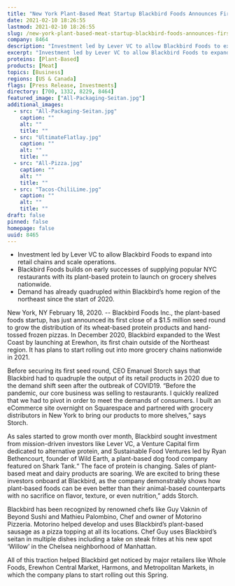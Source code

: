```yaml
---
title: "New York Plant-Based Meat Startup Blackbird Foods Announces First Close of $1.5M Seed Round"
date: 2021-02-10 18:26:55
lastmod: 2021-02-10 18:26:55
slug: /new-york-plant-based-meat-startup-blackbird-foods-announces-first-close-15m-seed-round
company: 8464
description: "Investment led by Lever VC to allow Blackbird Foods to expand into retail chains and scale operations.Blackbird Foods builds on early successes of supplying popular NYC restaurants with its plant-based protein to launch on grocery shelves nationwide.Demand has already quadrupled within Blackbird’s home region of the northeast since the start of 2020."
excerpt: "Investment led by Lever VC to allow Blackbird Foods to expand into retail chains and scale operations.Blackbird Foods builds on early successes of supplying popular NYC restaurants with its plant-based protein to launch on grocery shelves nationwide.Demand has already quadrupled within Blackbird’s home region of the northeast since the start of 2020."
proteins: [Plant-Based]
products: [Meat]
topics: [Business]
regions: [US & Canada]
flags: [Press Release, Investments]
directory: [700, 1332, 8229, 8464]
featured_image: ["All-Packaging-Seitan.jpg"]
additional_images:
  - src: "All-Packaging-Seitan.jpg"
    caption: ""
    alt: ""
    title: ""
  - src: "UltimateFlatlay.jpg"
    caption: ""
    alt: ""
    title: ""
  - src: "All-Pizza.jpg"
    caption: ""
    alt: ""
    title: ""
  - src: "Tacos-ChiliLime.jpg"
    caption: ""
    alt: ""
    title: ""
draft: false
pinned: false
homepage: false
uuid: 8465
---
```

<ul>
<li>Investment led by Lever VC to allow Blackbird Foods to expand into retail chains and scale operations.</li>
<li>Blackbird Foods builds on early successes of supplying popular NYC restaurants with its plant-based protein to launch on grocery shelves nationwide.</li>
<li>Demand has already quadrupled within Blackbird’s home region of the northeast since the start of 2020.</li>
</ul>
<p>New York, NY February 18, 2020. -- Blackbird Foods Inc., the plant-based foods startup, has just announced its first close of a $1.5 million seed round to grow the distribution of its wheat-based protein products and hand-tossed frozen pizzas. In December 2020, Blackbird expanded to the West Coast by launching at Erewhon, its first chain outside of the Northeast region. It has plans to start rolling out into more grocery chains nationwide in 2021.</p>
<p>Before securing its first seed round, CEO Emanuel Storch says that Blackbird had to quadruple the output of its retail products in 2020 due to the demand shift seen after the outbreak of COVID19. “Before the pandemic, our core business was selling to restaurants. I quickly realized that we had to pivot in order to meet the demands of consumers. I built an eCommerce site overnight on Squarespace and partnered with grocery distributors in New York to bring our products to more shelves,” says Storch.</p>
<p>As sales started to grow month over month, Blackbird sought investment from mission-driven investors like Lever VC, a Venture Capital firm dedicated to alternative protein, and Sustainable Food Ventures led by Ryan Bethencourt, founder of Wild Earth, a plant-based dog food company featured on Shark Tank.“ The face of protein is changing. Sales of plant-based meat and dairy products are soaring. We are excited to bring these investors onboard at Blackbird, as the company demonstrably shows how plant-based foods can be even better than their animal-based counterparts with no sacrifice on flavor, texture, or even nutrition,” adds Storch.</p>
<p>Blackbird has been recognized by renowned chefs like Guy Vaknin of Beyond Sushi and Mathieu Palombino, Chef and owner of Motorino Pizzeria. Motorino helped develop and uses Blackbird’s plant-based sausage as a pizza topping at all its locations. Chef Guy uses Blackbird’s seitan in multiple dishes including a take on steak frites at his new spot ‘Willow’ in the Chelsea neighborhood of Manhattan.</p>
<p>All of this traction helped Blackbird get noticed by major retailers like Whole Foods, Erewhon Central Market, Harmons, and Metropolitan Markets, in which the company plans to start rolling out this Spring.</p>
